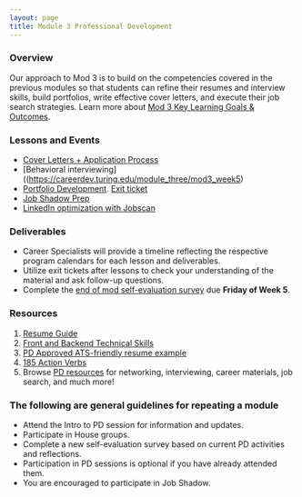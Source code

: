 ```yaml
---
layout: page
title: Module 3 Professional Development
---
```


### Overview
Our approach to Mod 3 is to build on the competencies covered in the previous modules so that students can refine their resumes and interview skills, build portfolios, write effective cover letters, and execute their job search strategies. Learn more about [Mod 3 Key Learning Goals & Outcomes](https://careerdev.turing.edu/module_three/mod3_learning_goals). 

### Lessons and Events 

* [Cover Letters + Application Process](https://careerdev.turing.edu/module_three/week_3_coverletter) 
* [Behavioral interviewing]((https://careerdev.turing.edu/module_three/mod3_week5)
* [Portfolio Development](https://drive.google.com/file/d/1NqHrdkr0B5wEvEaH9Z8dJK56TcSJoV_t/view). [Exit ticket](                                            https://docs.google.com/forms/d/e/1FAIpQLSe76hN7AWta1X4Xch-xdhUbdhm3l-peKQTwqgp4L5EJy5E8og/viewform)
* [Job Shadow Prep](/module_three/job_shadow_overview)
* [LinkedIn optimization with Jobscan](https://www.jobscan.co/video-linkedin-optimization)

### Deliverables

* Career Specialists will provide a timeline reflecting the respective program calendars for each lesson and deliverables. 
* Utilize exit tickets after lessons to check your understanding of the material and ask follow-up questions. 
* Complete the [end of mod self-evaluation survey](https://airtable.com/shrBZWvdZfHSeey57) due **Friday of Week 5**.


### Resources 

1. [Resume Guide](https://docs.google.com/document/d/1ll53JV8Jt5eveSjdvklUUNQfuYCzHV15TcoOzzk1iDY/edit)
2. [Front and Backend Technical Skills](https://docs.google.com/document/d/1Q-ZSAlXadWmYK48UyO7W3O9zHFQxhnLAWh7wKVdV48o/edit#heading=h.qtpn4l7md817)   
3. [PD Approved ATS-friendly resume example](https://docs.google.com/document/d/1ylVW3d_uHjAwSGkK4WJlbJuU_22BPSK75dn2rRDnm-g/edit) 
4. [185 Action Verbs ](https://www.themuse.com/advice/185-powerful-verbs-that-will-make-your-resume-awesome) 
5. Browse [PD resources](ttps://careerdev.turing.edu/resources/) for networking, interviewing, career materials, job search, and much more! 

### The following are general guidelines for repeating a module
   * Attend the Intro to PD session for information and updates.
   * Participate in House groups.
   * Complete a new self-evaluation survey based on current PD activities and reflections.
   * Participation in PD sessions is optional if you have already attended them.
   * You are encouraged to participate in Job Shadow.
